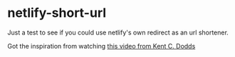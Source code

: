 # netlify-short-url
Just a test to see if you could use netlify's own redirect as an url shortener.

Got the inspiration from watching [this video from Kent C. Dodds](https://www.youtube.com/watch?v=Xs-qvWqoi2U)
